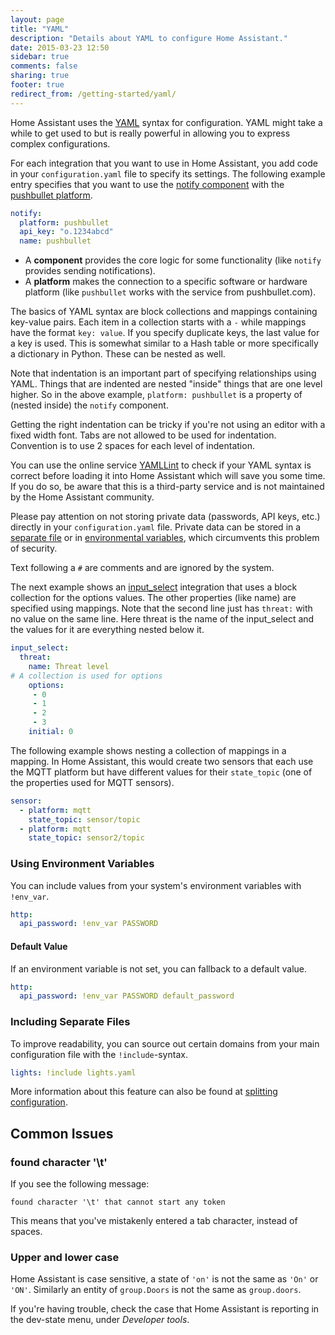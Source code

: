 ```yaml
---
layout: page
title: "YAML"
description: "Details about YAML to configure Home Assistant."
date: 2015-03-23 12:50
sidebar: true
comments: false
sharing: true
footer: true
redirect_from: /getting-started/yaml/
---
```


Home Assistant uses the [YAML](http://yaml.org/) syntax for configuration. YAML might take a while to get used to but is really powerful in allowing you to express complex configurations.

For each integration that you want to use in Home Assistant, you add code in your `configuration.yaml` file to specify its settings.
The following example entry specifies that you want to use the [notify component](/components/notify) with the [pushbullet platform](/components/notify.pushbullet).


```yaml
notify:
  platform: pushbullet
  api_key: "o.1234abcd"
  name: pushbullet
```

- A **component** provides the core logic for some functionality (like `notify` provides sending notifications).
- A **platform** makes the connection to a specific software or hardware platform (like `pushbullet` works with the service from pushbullet.com).

The basics of YAML syntax are block collections and mappings containing key-value pairs. Each item in a collection starts with a `-` while mappings have the format `key: value`. If you specify duplicate keys, the last value for a key is used. This is somewhat similar to a Hash table or more specifically a dictionary in Python. These can be nested as well.

Note that indentation is an important part of specifying relationships using YAML. Things that are indented are nested "inside" things that are one level higher. So in the above example, `platform: pushbullet` is a property of (nested inside) the `notify` component.

Getting the right indentation can be tricky if you're not using an editor with a fixed width font. Tabs are not allowed to be used for indentation. Convention is to use 2 spaces for each level of indentation.

You can use the online service [YAMLLint](http://www.yamllint.com/) to check if your YAML syntax is correct before loading it into Home Assistant which will save you some time. If you do so, be aware that this is a third-party service and is not maintained by the Home Assistant community.

<div class='note'>

Please pay attention on not storing private data (passwords, API keys, etc.) directly in your `configuration.yaml` file. Private data can be stored in a [separate file](/docs/configuration/secrets/) or in [environmental variables](/docs/configuration/yaml/#using-environment-variables), which circumvents this problem of security.

</div>

Text following a `#` are comments and are ignored by the system.

The next example shows an [input_select](/components/input_select) integration that uses a block collection for the options values.
The other properties (like name) are specified using mappings. Note that the second line just has `threat:` with no value on the same line. Here threat is the name of the input_select and the values for it are everything nested below it.

```yaml
input_select:
  threat:
    name: Threat level
# A collection is used for options
    options:
     - 0
     - 1
     - 2
     - 3
    initial: 0
```

The following example shows nesting a collection of mappings in a mapping. In Home Assistant, this would create two sensors that each use the MQTT platform but have different values for their `state_topic` (one of the properties used for MQTT sensors).

```yaml
sensor:
  - platform: mqtt
    state_topic: sensor/topic
  - platform: mqtt
    state_topic: sensor2/topic
```

### Using Environment Variables

You can include values from your system's environment variables with `!env_var`.

```yaml
http:
  api_password: !env_var PASSWORD
```

#### Default Value

If an environment variable is not set, you can fallback to a default value.

```yaml
http:
  api_password: !env_var PASSWORD default_password
```

### Including Separate Files

To improve readability, you can source out certain domains from your main configuration file with the `!include`-syntax.

```yaml
lights: !include lights.yaml
```

More information about this feature can also be found at [splitting configuration](/docs/configuration/splitting_configuration/).

## Common Issues

### found character '\t'

If you see the following message:

```
found character '\t' that cannot start any token
```

This means that you've mistakenly entered a tab character, instead of spaces. 

### Upper and lower case

Home Assistant is case sensitive, a state of `'on'` is not the same as `'On'` or `'ON'`. Similarly an entity of `group.Doors` is not the same as `group.doors`.

If you're having trouble, check the case that Home Assistant is reporting in the dev-state menu, under *Developer tools*.
